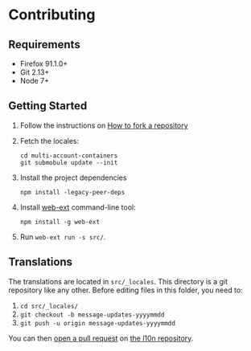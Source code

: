 # Contributing

## Requirements

* Firefox 91.1.0+
* Git 2.13+
* Node 7+

## Getting Started

1. Follow the instructions on [How to fork a repository][fork]
2. Fetch the locales:

    ```
    cd multi-account-containers
    git submobule update --init
    ```
3. Install the project dependencies
    ```
    npm install -legacy-peer-deps
    ```	
3. Install [web-ext][web-ext] command-line tool:

    ```
    npm install -g web-ext
    ```

4. Run `web-ext run -s src/`.

## Translations

The translations are located in `src/_locales`. This directory is a git
repository like any other. Before editing files in this folder, you need to:

1. `cd src/_locales/`
2. `git checkout -b message-updates-yyyymmdd`
3. `git push -u origin message-updates-yyyymmdd`

You can then [open a pull request][pr] on [the l10n repository][l10n].

[fork]: https://docs.github.com/en/get-started/quickstart/fork-a-repo
[l10n]: https://github.com/mozilla-l10n/multi-account-containers-l10n/
[pr]: https://docs.github.com/en/pull-requests/collaborating-with-pull-requests/proposing-changes-to-your-work-with-pull-requests/about-pull-requests
[web-ext]: https://developer.mozilla.org/en-US/Add-ons/WebExtensions/Getting_started_with_web-ext

